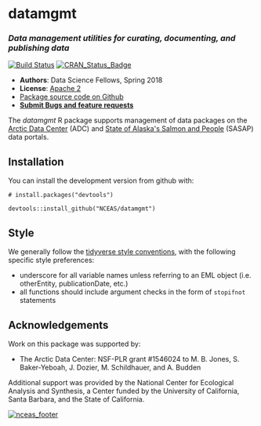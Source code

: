 # datamgmt
### *Data management utilities for curating, documenting, and publishing data*

[![Build Status](https://travis-ci.org/NCEAS/datamgmt.svg?branch=master)](https://travis-ci.org/NCEAS/datamgmt)
[![CRAN_Status_Badge](http://www.r-pkg.org/badges/version/datamgmt)](https://cran.r-project.org/package=datamgmt)

- **Authors**: Data Science Fellows, Spring 2018
- **License**: [Apache 2](http://opensource.org/licenses/Apache-2.0)
- [Package source code on Github](https://github.com/NCEAS/datamgmt)
- [**Submit Bugs and feature requests**](https://github.com/NCEAS/datamgmt/issues)

The *datamgmt* R package supports management of data packages on the [Arctic Data Center](https://arcticdata.io/) (ADC) and [State of Alaska's Salmon and People](https://alaskasalmonandpeople.org/) (SASAP) data portals. 

## Installation
You can install the development version from github with:

```{r}
# install.packages("devtools")

devtools::install_github("NCEAS/datamgmt")
```

## Style
We generally follow the [tidyverse style conventions](http://style.tidyverse.org/), with the following specific style preferences: 

- underscore for all variable names unless referring to an EML object (i.e. otherEntity, publicationDate, etc.)
- all functions should include argument checks in the form of `stopifnot` statements

## Acknowledgements
Work on this package was supported by:

- The Arctic Data Center: NSF-PLR grant #1546024 to M. B. Jones, S. Baker-Yeboah, J. Dozier, M. Schildhauer, and A. Budden

Additional support was provided by the National Center for Ecological Analysis and Synthesis, a Center funded by the University of California, Santa Barbara, and the State of California.

[![nceas_footer](https://www.nceas.ucsb.edu/files/newLogo_0.png)](http://www.nceas.ucsb.edu)
